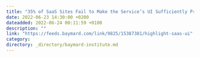 ```yaml
---
title: "35% of SaaS Sites Fail to Make the Service’s UI Sufficiently Prominent to Prospects"
date: 2022-06-23 14:30:00 +0200
dateadded: 2022-06-24 00:11:59 +0100
description: ""
link: "https://feeds.baymard.com/link/9825/15387381/highlight-saas-ui"
category:
directory: _directory/baymard-institute.md
---
```


